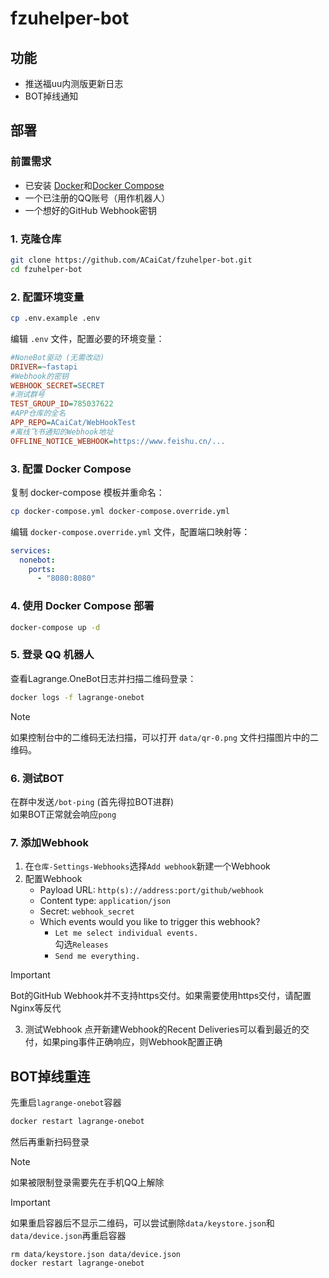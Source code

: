 # fzuhelper-bot

## 功能

* 推送福uu内测版更新日志
* BOT掉线通知

## 部署

### 前置需求

* 已安装 [Docker](https://docs.docker.com/engine/install/)和[Docker Compose](https://docs.docker.com/compose/install/)
* 一个已注册的QQ账号（用作机器人）
* 一个想好的GitHub Webhook密钥

### 1. 克隆仓库

```bash
git clone https://github.com/ACaiCat/fzuhelper-bot.git
cd fzuhelper-bot
```

### 2. 配置环境变量

```bash
cp .env.example .env
```

编辑 `.env` 文件，配置必要的环境变量：

```ini
#NoneBot驱动 (无需改动)
DRIVER=~fastapi 
#Webhook的密钥
WEBHOOK_SECRET=SECRET
#测试群号
TEST_GROUP_ID=785037622
#APP仓库的全名
APP_REPO=ACaiCat/WebHookTest
#离线飞书通知的Webhook地址
OFFLINE_NOTICE_WEBHOOK=https://www.feishu.cn/...
```

### 3. 配置 Docker Compose

复制 docker-compose 模板并重命名：

```bash
cp docker-compose.yml docker-compose.override.yml
```

编辑 `docker-compose.override.yml` 文件，配置端口映射等：

```yaml
services:
  nonebot:
    ports:
      - "8080:8080"
```

### 4. 使用 Docker Compose 部署

```bash
docker-compose up -d
```

### 5. 登录 QQ 机器人

查看Lagrange.OneBot日志并扫描二维码登录：

```bash
docker logs -f lagrange-onebot
```

> [!NOTE]
> 如果控制台中的二维码无法扫描，可以打开 `data/qr-0.png` 文件扫描图片中的二维码。

### 6. 测试BOT

在群中发送`/bot-ping` (首先得拉BOT进群)  
如果BOT正常就会响应`pong`

### 7. 添加Webhook

1. 在`仓库-Settings-Webhooks`选择`Add webhook`新建一个Webhook
2. 配置Webhook
    - Payload URL: `http(s)://address:port/github/webhook`
    - Content type: `application/json`
    - Secret: `webhook_secret`
    - Which events would you like to trigger this webhook?
        - `Let me select individual events.`  
          勾选`Releases`
        - `Send me everything.`

  > [!IMPORTANT]   
  > Bot的GitHub Webhook并不支持https交付。如果需要使用https交付，请配置Nginx等反代

3. 测试Webhook
   点开新建Webhook的Recent Deliveries可以看到最近的交付，如果ping事件正确响应，则Webhook配置正确

## BOT掉线重连

先重启`lagrange-onebot`容器

```bash
docker restart lagrange-onebot
```

然后再重新扫码登录

> [!NOTE]
> 如果被限制登录需要先在手机QQ上解除

> [!IMPORTANT]
> 如果重启容器后不显示二维码，可以尝试删除`data/keystore.json`和`data/device.json`再重启容器
> ```
> rm data/keystore.json data/device.json
> docker restart lagrange-onebot
> ```
